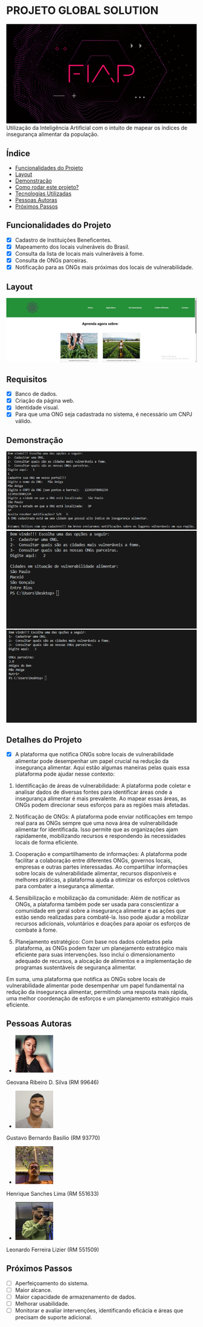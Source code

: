 # PROJETO GLOBAL SOLUTION
![FiapGS](./assets/fiap%20(1).png)
Utilização da Inteligência Artificial com o intuito de mapear os índices de insegurança alimentar da população.

## Índice
- <a href="#funcionalidades">Funcionalidades do Projeto</a>
- <a href="#Layout">Layout</a>
- <a href="#demonstracao">Demonstração</a>
- <a href="#rodar">Como rodar este projeto?</a>
- <a href="#Tecnologias">Tecnologias Utilizadas</a>
- <a href="#autoras">Pessoas Autoras</a>
- <a href="passos">Próximos Passos</a>

## Funcionalidades do Projeto

 - [x] Cadastro de Instituições Beneficentes.
 - [x] Mapeamento dos locais vulneráveis do Brasil.
 - [x] Consulta da lista de locais mais vulneráveis à fome.
 - [x] Consulta de ONGs parceiras.
 - [x] Notificação para as ONGs mais próximas dos locais de vulnerabilidade.

 ## Layout
 ![exemplo_layout_do_site](./assets/Layout_1.jpg)

 ## Requisitos
 - [x] Banco de dados.
 - [x] Criação da página web.
 - [x] Identidade visual.
 - [x] Para que uma ONG  seja cadastrada no sistema, é necessário um CNPJ válido.

## Demonstração
 ![demostracao_1](./assets/Cod_1.png)
 ![demostracao_2](./assets/Cod_2.png)
 ![demostracao_3](./assets/Cod_3.png)

## Detalhes do Projeto
- [x] A plataforma que notifica ONGs sobre locais de vulnerabilidade alimentar pode desempenhar um papel crucial na redução da insegurança alimentar. Aqui estão algumas maneiras pelas quais essa plataforma pode ajudar nesse contexto:

1. Identificação de áreas de vulnerabilidade: A plataforma pode coletar e analisar dados de diversas fontes para identificar áreas onde a insegurança alimentar é mais prevalente. Ao mapear essas áreas, as ONGs podem direcionar seus esforços para as regiões mais afetadas.

2. Notificação de ONGs: A plataforma pode enviar notificações em tempo real para as ONGs sempre que uma nova área de vulnerabilidade alimentar for identificada. Isso permite que as organizações ajam rapidamente, mobilizando recursos e respondendo às necessidades locais de forma eficiente.

3. Cooperação e compartilhamento de informações: A plataforma pode facilitar a colaboração entre diferentes ONGs, governos locais, empresas e outras partes interessadas. Ao compartilhar informações sobre locais de vulnerabilidade alimentar, recursos disponíveis e melhores práticas, a plataforma ajuda a otimizar os esforços coletivos para combater a insegurança alimentar.

4. Sensibilização e mobilização da comunidade: Além de notificar as ONGs, a plataforma também pode ser usada para conscientizar a comunidade em geral sobre a insegurança alimentar e as ações que estão sendo realizadas para combatê-la. Isso pode ajudar a mobilizar recursos adicionais, voluntários e doações para apoiar os esforços de combate à fome.

5. Planejamento estratégico: Com base nos dados coletados pela plataforma, as ONGs podem fazer um planejamento estratégico mais eficiente para suas intervenções. Isso inclui o dimensionamento adequado de recursos, a alocação de alimentos e a implementação de programas sustentáveis ​​de segurança alimentar.

Em suma, uma plataforma que notifica as ONGs sobre locais de vulnerabilidade alimentar pode desempenhar um papel fundamental na redução da insegurança alimentar, permitindo uma resposta mais rápida, uma melhor coordenação de esforços e um planejamento estratégico mais eficiente.

## Pessoas Autoras

 - <img style="width:100px" src="assets/Geovana.jpg" alt="Geovana">
 Geovana Ribeiro D. Silva (RM 99646) 
 - <img style="width:100px" src="assets/Gustavo.jpg" alt="Gustavo">
 Gustavo Bernardo Basilio (RM 93770)
 - <img style="width:100px" src="assets/Henrique.jpg" alt="Henrique">
 Henrique Sanches Lima (RM 551633)
 - <img style="width:100px" src="assets/Leonardo.jpg" alt="Leonardo">
 Leonardo Ferreira Lizier (RM 551509)

## Próximos Passos
 - [ ] Aperfeiçoamento do sistema.
 - [ ] Maior alcance.
 - [ ] Maior capacidade de armazenamento de dados.
 - [ ] Melhorar usabilidade.
 - [ ] Monitorar e avaliar intervenções, identificando eficácia e áreas que precisam de suporte adicional.